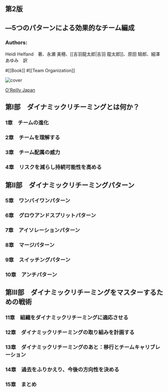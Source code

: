 ## 第2版
## ―5つのパターンによる効果的なチーム編成

### Authors:
Heidi Helfand　著、永瀬 美穂、[[吉羽龍太郎|吉羽 龍太郎]]、原田 騎郎、細澤 あゆみ　訳

#[[Book]] #[[Team Organization]]

![cover](https://www.oreilly.co.jp/books/images/picture_large978-4-8144-0107-9.jpeg)

[O'Reilly Japan](https://www.oreilly.co.jp/books/9784814401079/)

## 第I部　ダイナミックリチーミングとは何か？
### 1章　チームの進化
### 2章　チームを理解する
### 3章　チーム配属の威力
### 4章　リスクを減らし持続可能性を高める
## 第II部　ダイナミックリチーミングパターン
### 5章　ワンバイワンパターン
### 6章　グロウアンドスプリットパターン
### 7章　アイソレーションパターン
### 8章　マージパターン
### 9章　スイッチングパターン
### 10章　アンチパターン
## 第III部　ダイナミックリチーミングをマスターするための戦術
### 11章　組織をダイナミックリチーミングに適応させる
### 12章　ダイナミックリチーミングの取り組みを計画する
### 13章　ダイナミックリチーミングのあと：移行とチームキャリブレーション
### 14章　過去をふりかえり、今後の方向性を決める
### 15章　まとめ
